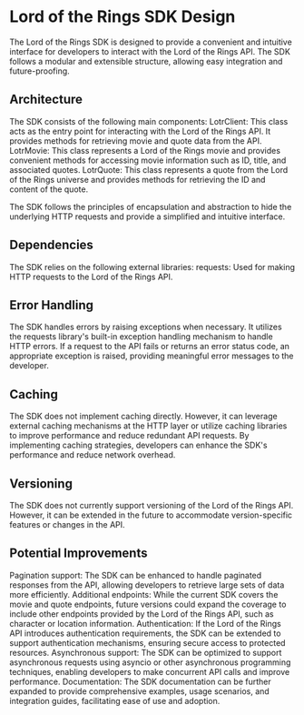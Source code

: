# Lord of the Rings SDK Design
The Lord of the Rings SDK is designed to provide a convenient and intuitive interface for developers to interact with the Lord of the Rings API. The SDK follows a modular and extensible structure, allowing easy integration and future-proofing.

## Architecture
The SDK consists of the following main components:
LotrClient: This class acts as the entry point for interacting with the Lord of the Rings API. It provides methods for retrieving movie and quote data from the API.
LotrMovie: This class represents a Lord of the Rings movie and provides convenient methods for accessing movie information such as ID, title, and associated quotes.
LotrQuote: This class represents a quote from the Lord of the Rings universe and provides methods for retrieving the ID and content of the quote.

The SDK follows the principles of encapsulation and abstraction to hide the underlying HTTP requests and provide a simplified and intuitive interface.

## Dependencies
The SDK relies on the following external libraries:
requests: Used for making HTTP requests to the Lord of the Rings API.

## Error Handling
The SDK handles errors by raising exceptions when necessary. It utilizes the requests library's built-in exception handling mechanism to handle HTTP errors. If a request to the API fails or returns an error status code, an appropriate exception is raised, providing meaningful error messages to the developer.

## Caching
The SDK does not implement caching directly. However, it can leverage external caching mechanisms at the HTTP layer or utilize caching libraries to improve performance and reduce redundant API requests. By implementing caching strategies, developers can enhance the SDK's performance and reduce network overhead.

## Versioning
The SDK does not currently support versioning of the Lord of the Rings API. However, it can be extended in the future to accommodate version-specific features or changes in the API.

## Potential Improvements

Pagination support: The SDK can be enhanced to handle paginated responses from the API, allowing developers to retrieve large sets of data more efficiently.
Additional endpoints: While the current SDK covers the movie and quote endpoints, future versions could expand the coverage to include other endpoints provided by the Lord of the Rings API, such as character or location information.
Authentication: If the Lord of the Rings API introduces authentication requirements, the SDK can be extended to support authentication mechanisms, ensuring secure access to protected resources.
Asynchronous support: The SDK can be optimized to support asynchronous requests using asyncio or other asynchronous programming techniques, enabling developers to make concurrent API calls and improve performance.
Documentation: The SDK documentation can be further expanded to provide comprehensive examples, usage scenarios, and integration guides, facilitating ease of use and adoption.